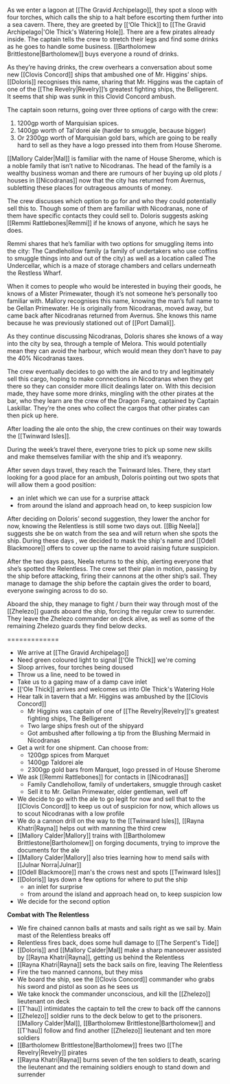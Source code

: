 As we enter a lagoon at  [[The Gravid Archipelago]], they spot a sloop with four torches, which calls the ship to a halt before escorting them further into a sea cavern. There, they are greeted by [[‘Ole Thick]] to [[The Gravid Archipelago|'Ole Thick's Watering Hole]]. There are a few pirates already inside. The captain tells the crew to stretch their legs and find some drinks as he goes to handle some business. [[Bartholomew Brittlestone|Bartholomew]] buys everyone a round of drinks. 

As they’re having drinks, the crew overhears a conversation about some new [[Clovis Concord]] ships that ambushed one of Mr. Higgins’ ships. [[Doloris]] recognises this name, sharing that Mr. Higgins was the captain of one of the [[The Revelry|Revelry]]’s greatest fighting ships, the Belligerent. It seems that ship was sunk in this Clovid Concord ambush.

The captain soon returns, going over three options of cargo with the crew:
1. 1200gp worth of Marquisian spices. 
2. 1400gp worth of Tal'dorei ale (harder to smuggle, because bigger) 
3. Or 2300gp worth of Marquisian gold bars, which are going to be really hard to sell as they have a logo pressed into them from House Sherome.

[[Mallory Calder|Mal]] is familiar with the name of House Sherome, which is a noble family that isn’t native to Nicodranas. The head of the family is a wealthy business woman and there are rumours of her buying up old plots / houses in [[Nicodranas]] now that the city has returned from Avernus, subletting these places for outrageous amounts of money. 

The crew discusses which option to go for and who they could potentially sell this to. Though some of them are familiar with Nicodranas, none of them have specific contacts they could sell to. Doloris suggests asking [[Remmi Rattlebones|Remmi]] if he knows of anyone, which he says he does.

Remmi shares that he’s familiar with two options for smuggling items into the city: The Candlehollow family (a family of undertakers who use coffins to smuggle things into and out of the city) as well as a location called The Undercellar, which is a maze of storage chambers and cellars underneath the Restless Wharf. 

When it comes to people who would be interested in buying their goods, he knows of a Mister Primewater, though it’s not someone he’s personally too familiar with. Mallory recognises this name, knowing the man’s full name to be Gellan Primewater. He is originally from Nicodranas, moved away, but came back after Nicodranas returned from Avernus. She knows this name because he was previously stationed out of [[Port Damali]]. 

As they continue discussing Nicodranas, Doloris shares she knows of a way into the city by sea, through a temple of Melora. This would potentially mean they can avoid the harbour, which would mean they don’t have to pay the 40% Nicodranas taxes.       

The crew eventually decides to go with the ale and to try and legitimately sell this cargo, hoping to make connections in Nicodranas when they get there so they can consider more illicit dealings later on. With this decision made, they have some more drinks, mingling with the other pirates at the bar, who they learn are the crew of the Dragon Fang, captained by Captain Laskillar. They’re the ones who collect the cargos that other pirates can then pick up here. 

After loading the ale onto the ship, the crew continues on their way towards the [[Twinward Isles]].

During the week’s travel there, everyone tries to pick up some new skills and make themselves familiar with the ship and it’s weaponry. 

After seven days travel, they reach the Twinward Isles. There, they start looking for a good place for an ambush, Doloris pointing out two spots that will allow them a good position:
- an inlet which we can use for a surprise attack
- from around the island and approach head on, to keep suspicion low

After deciding on Doloris’ second suggestion, they lower the anchor for now, knowing the Relentless is still some two days out. [[Big Neela]] suggests she be on watch from the sea and will return when she spots the ship. During these days , we decided to mask the ship's name and [[Odell Blackmoore]] offers to cover up the name to avoid raising future suspicion.

After the two days pass, Neela returns to the ship, alerting everyone that she’s spotted the Relentless. The crew set their plan in motion, passing by the ship before attacking, firing their cannons at the other ship’s sail. They manage to damage the ship before the captain gives the order to board, everyone swinging across to do so.

Aboard the ship, they manage to fight / burn their way through most of the [[Zhelezo]] guards aboard the ship, forcing the regular crew to surrender. They leave the Zhelezo commander on deck alive, as well as some of the remaining Zhelezo guards they find below decks. 



=============





- We arrive at [[The Gravid Archipelago]]
- Need green coloured light to signal [[‘Ole Thick]] we're coming
- Sloop arrives, four torches being doused
- Throw us a line, need to be towed in
- Take us to a gaping maw of a damp cave inlet
- [[‘Ole Thick]] arrives and welcomes us into Ole Thick's Watering Hole
- Hear talk in tavern that a Mr. Higgins was ambushed by the [[Clovis Concord]]
	- Mr Higgins was captain of one of [[The Revelry|Revelry]]'s greatest fighting ships, The Belligerent
	- Two large ships fresh out of the shipyard
	- Got ambushed after following a tip from the Blushing Mermaid in Nicodranas
- Get a writ for one shipment. Can choose from:
	- 1200gp spices from Marquet
	- 1400gp Taldorei ale
	- 2300gp gold bars from Marquet, logo pressed in of House Sherome
- We ask [[Remmi Rattlebones]] for contacts in [[Nicodranas]]
	- Family Candlehollow, family of undertakers, smuggle through casket
	- Sell it to Mr. Gellan Primewater, older gentleman, well off
- We decide to go with the ale to go legit for now and sell that to the [[Clovis Concord]] to keep us out of suspicion for now, which allows us to scout Nicodranas with a low profile
- We do a cannon drill on the way to the [[Twinward Isles]], [[Rayna Khatri|Rayna]] helps out with manning the third crew
- [[Mallory Calder|Mallory]] trains with [[Bartholomew Brittlestone|Bartholomew]] on forging documents, trying to improve the documents for the ale
- [[Mallory Calder|Mallory]] also tries learning how to mend sails with [[Julnar Norra|Julnar]]
- [[Odell Blackmoore]] man's the crows nest and spots [[Twinward Isles]]
- [[Doloris]] lays down a few options for where to put the ship
	- an inlet for surprise
	- from around the island and approach head on, to keep suspicion low
- We decide for the second option

**Combat with The Relentless**
- We fire chained cannon balls at masts and sails right as we sail by. Main mast of the Relentless breaks off
- Relentless fires back, does some hull damage to [[The Serpent's Tide]]
- [[Doloris]] and [[Mallory Calder|Mal]] make a sharp manoeuver assisted by [[Rayna Khatri|Rayna]], getting us behind the Relentless
- [[Rayna Khatri|Rayna]] sets the back sails on fire, leaving The Relentless
- Fire the two manned cannons, but they miss
- We board the ship, see the [[Clovis Concord]] commander who grabs his sword and pistol as soon as he sees us
- We take knock the commander unconscious, and kill the [[Zhelezo]] lieutenant on deck
- [[T'hau]] intimidates the captain to tell the crew to back off the cannons
- [[Zhelezo]] soldier runs to the deck below to get to the prisoners. [[Mallory Calder|Mal]], [[Bartholomew Brittlestone|Bartholomew]] and [[T'hau]] follow and find another [[Zhelezo]] lieutenant and ten more soldiers
- [[Bartholomew Brittlestone|Bartholomew]] frees two [[The Revelry|Revelry]] pirates
- [[Rayna Khatri|Rayna]] burns seven of the ten soldiers to death, scaring the lieutenant and the remaining soldiers enough to stand down and surrender
